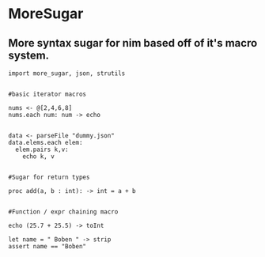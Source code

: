 # MoreSugar
## More syntax sugar for nim based off of it's macro system.

```
import more_sugar, json, strutils


#basic iterator macros

nums <- @[2,4,6,8]
nums.each num: num -> echo


data <- parseFile "dummy.json"
data.elems.each elem:
  elem.pairs k,v:
    echo k, v


#Sugar for return types

proc add(a, b : int): -> int = a + b


#Function / expr chaining macro

echo (25.7 + 25.5) -> toInt

let name = " Boben " -> strip
assert name == "Boben"
```
